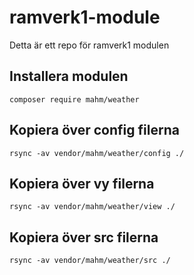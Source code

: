 # ramverk1-module
Detta är ett repo för ramverk1 modulen

Installera modulen
--------------------
```
composer require mahm/weather
```

Kopiera över config filerna
-----------
```
rsync -av vendor/mahm/weather/config ./
```

Kopiera över vy filerna
------------
```
rsync -av vendor/mahm/weather/view ./
```

Kopiera över src filerna
------------
```
rsync -av vendor/mahm/weather/src ./
```
